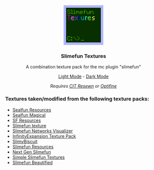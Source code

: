 <br />
<p align="center">
  <a href="https://github.com/ServerSMP-Github/Slimefun-Textures">
    <img src="./icon.png" alt="SFT-logo">
  </a>
</p>

<h3 align="center">Slimefun Textures</h3>

<p align="center">A combination texture pack for the mc plugin "slimefun"</p>

<p align="center">
  <a href="https://github.com/ServerSMP-Github/Slimefun-Textures/releases/latest/download/slimefun-textures-light.zip">Light Mode</a>
  -
  <a href="https://github.com/ServerSMP-Github/Slimefun-Textures/releases/latest/download/slimefun-textures-dark.zip">Dark Mode</a>
</p>

<p align="center">
  <i align="center">
    Requires
    <a href="https://modrinth.com/mod/cit-resewn">CIT Resewn</a>
    or
    <a href="https://www.optifine.net/home">Optifine</a>
  </i>
</p>

### Textures taken/modified from the following texture packs:

- [Sealfun Resources](https://www.planetminecraft.com/texture-pack/sealfun-resources/)
- [Sealfun Magical](https://www.planetminecraft.com/texture-pack/sealfun-magical/)
- [SF Resources](https://github.com/roracle/SF-resources/releases/tag/0.01-beta)
- [Slimefun texture](https://www.planetminecraft.com/texture-pack/slimefun-texture-by-raulh22/)
- [Slimefun Networks Visualizer](https://github.com/54M44R/Slimefun-Networks-Visualizer)
- [InfinityExpansion Texture Pack](https://github.com/Mooy1/InfinityExpansion/releases/tag/v1)
- [SlimyBiscuit](https://www.curseforge.com/minecraft/texture-packs/slimybiscuit)
- [Slimefun Resources](https://datapackcenter.com/projects/slimefun-resources-final.12/)
- [Next Gen Slimefun](https://www.curseforge.com/minecraft/texture-packs/next-gen-slimefun)
- [Simple Slimefun Textures](https://www.planetminecraft.com/texture-pack/simple-slimefun-textures/)
- [Slimefun Beautified](https://github.com/54M44R/Slimefun-Beautified)

